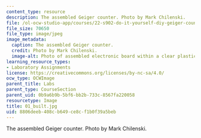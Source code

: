 ```yaml
---
content_type: resource
description: The assembled Geiger counter. Photo by Mark Chilenski.
file: /ol-ocw-studio-app/courses/22-s902-do-it-yourself-diy-geiger-counters-january-iap-2015/8806deeb408cb649ce8cf1b0f39a5beb_01_built.jpg
file_size: 70650
file_type: image/jpeg
image_metadata:
  caption: The assembled Geiger counter.
  credit: Photo by Mark Chilenski.
  image-alt: Photo of assembled electronic board within a clear plastic case.
learning_resource_types:
- Laboratory Assignments
license: https://creativecommons.org/licenses/by-nc-sa/4.0/
ocw_type: OCWImage
parent_title: Labs
parent_type: CourseSection
parent_uid: 0b9a6b9b-5bf6-bb2b-733c-8567fa220058
resourcetype: Image
title: 01_built.jpg
uid: 8806deeb-408c-b649-ce8c-f1b0f39a5beb
---
```

The assembled Geiger counter. Photo by Mark Chilenski.